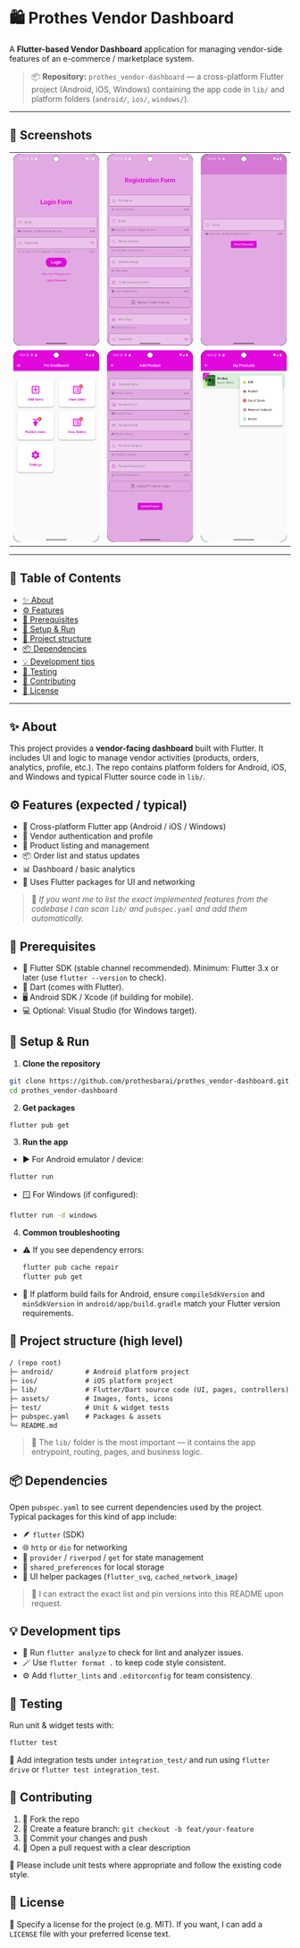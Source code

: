 # 🛍️ Prothes Vendor Dashboard

A **Flutter-based Vendor Dashboard** application for managing vendor-side features of an e-commerce / marketplace system.

> 📦 **Repository:** `prothes_vendor-dashboard` — a cross-platform Flutter project (Android, iOS, Windows) containing the app code in `lib/` and platform folders (`android/`, `ios/`, `windows/`).

---

## 📸 Screenshots

<table>
  <tr>
    <td><img src="assets/images/img.png" width="250"/></td>
    <td><img src="assets/images/img_1.png" width="250"/></td>
    <td><img src="assets/images/img_2.png" width="250"/></td>
  </tr>
  <tr>
    <td><img src="assets/images/img_3.png" width="250"/></td>
    <td><img src="assets/images/img_4.png" width="250"/></td>
    <td><img src="assets/images/img_5.png" width="250"/></td>
  </tr>
</table>

---

## 📖 Table of Contents

- [✨ About](#-about)
- [⚙️ Features](#️-features)
- [🧰 Prerequisites](#-prerequisites)
- [🚀 Setup & Run](#-setup--run)
- [📂 Project structure](#-project-structure)
- [📦 Dependencies](#-dependencies)
- [💡 Development tips](#-development-tips)
- [🧪 Testing](#-testing)
- [🤝 Contributing](#-contributing)
- [📜 License](#-license)

---

## ✨ About

This project provides a **vendor-facing dashboard** built with Flutter. It includes UI and logic to manage vendor activities (products, orders, analytics, profile, etc.). The repo contains platform folders for Android, iOS, and Windows and typical Flutter source code in `lib/`.

## ⚙️ Features (expected / typical)

- 📱 Cross-platform Flutter app (Android / iOS / Windows)
- 🔐 Vendor authentication and profile
- 🛒 Product listing and management
- 📦 Order list and status updates
- 📊 Dashboard / basic analytics
- 🎨 Uses Flutter packages for UI and networking

> 💬 *If you want me to list the exact implemented features from the codebase I can scan `lib/` and `pubspec.yaml` and add them automatically.*

## 🧰 Prerequisites

- 🧩 Flutter SDK (stable channel recommended). Minimum: Flutter 3.x or later (use `flutter --version` to check).
- 🧠 Dart (comes with Flutter).
- 🖥️ Android SDK / Xcode (if building for mobile).
- 💻 Optional: Visual Studio (for Windows target).

## 🚀 Setup & Run

1. **Clone the repository**

```bash
git clone https://github.com/prothesbarai/prothes_vendor-dashboard.git
cd prothes_vendor-dashboard
```

2. **Get packages**

```bash
flutter pub get
```

3. **Run the app**

- ▶️ For Android emulator / device:

```bash
flutter run
```

- 🪟 For Windows (if configured):

```bash
flutter run -d windows
```

4. **Common troubleshooting**

- ⚠️ If you see dependency errors:
  ```bash
  flutter pub cache repair
  flutter pub get
  ```
- 🔧 If platform build fails for Android, ensure `compileSdkVersion` and `minSdkVersion` in `android/app/build.gradle` match your Flutter version requirements.

## 📂 Project structure (high level)

```
/ (repo root)
├─ android/        # Android platform project
├─ ios/            # iOS platform project
├─ lib/            # Flutter/Dart source code (UI, pages, controllers)
├─ assets/         # Images, fonts, icons
├─ test/           # Unit & widget tests
├─ pubspec.yaml    # Packages & assets
└─ README.md
```

> 🧭 The `lib/` folder is the most important — it contains the app entrypoint, routing, pages, and business logic.

## 📦 Dependencies

Open `pubspec.yaml` to see current dependencies used by the project. Typical packages for this kind of app include:

- 🪶 `flutter` (SDK)
- 🌐 `http` or `dio` for networking
- 🧩 `provider` / `riverpod` / `get` for state management
- 💾 `shared_preferences` for local storage
- 🎨 UI helper packages (`flutter_svg`, `cached_network_image`)

> 📘 I can extract the exact list and pin versions into this README upon request.

## 💡 Development tips

- 🧹 Run `flutter analyze` to check for lint and analyzer issues.
- 🪄 Use `flutter format .` to keep code style consistent.
- ⚙️ Add `flutter_lints` and `.editorconfig` for team consistency.

## 🧪 Testing

Run unit & widget tests with:

```bash
flutter test
```

🧭 Add integration tests under `integration_test/` and run using `flutter drive` or `flutter test integration_test`.

## 🤝 Contributing

1. 🍴 Fork the repo
2. 🌱 Create a feature branch: `git checkout -b feat/your-feature`
3. 💾 Commit your changes and push
4. 🚀 Open a pull request with a clear description

🧠 Please include unit tests where appropriate and follow the existing code style.

## 📜 License

📝 Specify a license for the project (e.g. MIT). If you want, I can add a `LICENSE` file with your preferred license text.
